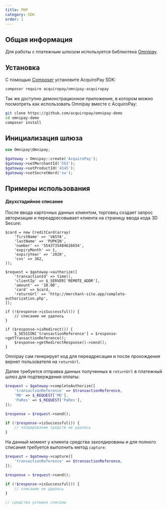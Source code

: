 ```yaml
---
title: PHP
category: SDK
order: 1
---
```


## Общая информация

Для работы с платежным шлюзом используется библиотека [Omnipay](http://omnipay.thephpleague.com/).

## Установка

С помощью [Composer](http://getcomposer.org) установите AcquiroPay SDK:

```bash
composer require acquiropay/omnipay-acquiropay
```

Так же доступно демонстрационное приложение, в котором можно посмотреть как использовать Omnipay вместе с AcquiroPay:

```bash
git clone https://github.com/acquiropay/omnipay-demo
cd omnipay-demo
composer install
```

## Инициализация шлюза

```php
use Omnipay\Omnipay;

$gateway = Omnipay::create('AcquiroPay');
$gateway->setMerchantId('563');
$gateway->setProductId('4345');
$gateway->setSecretWord('sw');
```

## Примеры использования

#### Двухстадийное списание

После ввода карточных данных клиентом, торговец создает запрос авторизации и переадресовывает клиента на страницу ввода кода 3D Secure:

```
$card = new CreditCard(array(
    'firstName' => 'VASYA',
    'lastName' => 'PUPKIN',
    'number' => '5543735484626654',
    'expiryMonth' => 1,
    'expiryYear' => '2020',
    'cvv' => 362,
));

$request = $gateway->authorize([
    'transactionId' => time(),
    'clientIp' => $_SERVER['REMOTE_ADDR'],
    'amount' => '10.00',
    'card' => $card,
    'returnUrl' => 'http://merchant-site.app/complete-authorization.php',
]);

if (!$response->isSuccessful()) {
    // списание не удалось
}

if ($response->isRedirect()) {
    $_SESSION['transactionReference'] = $response->getTransactionReference();
    $response->getRedirectResponse()->send();
}
``` 

Omnipay сам генерирует код для переадресации и после прохождения вернет пользователя на `returnUrl`.

Далее требуется отправка данных полученных в `returnUrl` в платежный шлюз для подтверждения оплаты:

```php
$request = $gateway->completeAuthorize([
    'transactionReference' => $transactionReference,
    'MD' => $_REQUEST['MD'],
    'PaRes' => $_REQUEST['PaRes'],
]);

$response = $request->send();

if (!$response->isSuccessful()) {
    // холдирование средств не удалось
}
```

На данный момент у клиента средства захолдированы и для полного списания требуется выполнить метод `capture`:

```php
$request = $gateway->capture([
    'transactionReference' => $transactionReference,
]);

$response = $request->send();

if (!$response->isSuccessful()) {
    // списание не удалось
}

// средства успешно списаны
```


